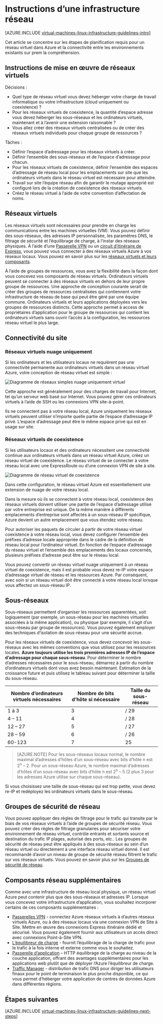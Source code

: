 <properties
    pageTitle="Instructions d’une Infrastructure de réseau | Microsoft Azure"
    description="Obtenir des informations sur les instructions clés de conception et d’implémentation pour le déploiement d’un réseau virtuel dans les services d’infrastructure Azure."
    documentationCenter=""
    services="virtual-machines-linux"
    authors="iainfoulds"
    manager="timlt"
    editor=""
    tags="azure-resource-manager"/>

<tags
    ms.service="virtual-machines-linux"
    ms.workload="infrastructure-services"
    ms.tgt_pltfrm="vm-linux"
    ms.devlang="na"
    ms.topic="article"
    ms.date="09/08/2016"
    ms.author="iainfou"/>

# <a name="networking-infrastructure-guidelines"></a>Instructions d’une infrastructure réseau

[AZURE.INCLUDE [virtual-machines-linux-infrastructure-guidelines-intro](../../includes/virtual-machines-linux-infrastructure-guidelines-intro.md)] 

Cet article se concentre sur les étapes de planification requis pour un réseau virtuel dans Azure et la connectivité entre les environnements existants sur prem la compréhension.


## <a name="implementation-guidelines-for-virtual-networks"></a>Instructions de mise en œuvre de réseaux virtuels

Décisions :

- Quel type de réseau virtuel vous devez héberger votre charge de travail informatique ou votre infrastructure (cloud uniquement ou coexistence) ?
- Pour les réseaux virtuels de coexistence, la quantité d’espace adresse vous devez héberger les sous-réseaux et les ordinateurs virtuels, maintenant et à l’avenir une extension raisonnable ?
- Vous allez créer des réseaux virtuels centralisées ou de créer des réseaux virtuels individuels pour chaque groupe de ressources ?

Tâches :

- Définir l’espace d’adressage pour les réseaux virtuels à créer.
- Définir l’ensemble des sous-réseaux et de l’espace d’adressage pour chacun.
- Pour les réseaux virtuels de coexistence, définir l’ensemble des espaces d’adressage de réseau local pour les emplacements sur site que les ordinateurs virtuels dans le réseau virtuel est nécessaire pour atteindre.
- Travail sur site l’équipe réseau afin de garantir le routage approprié est configuré lors de la création de coexistence des réseaux virtuels.
- Créez le réseau virtuel à l’aide de votre convention d’affectation de noms.


## <a name="virtual-networks"></a>Réseaux virtuels

Les réseaux virtuels sont nécessaires pour prendre en charge les communications entre les machines virtuelles (VM). Vous pouvez définir des sous-réseaux, des adresses IP personnalisée, les paramètres DNS, le filtrage de sécurité et l’équilibrage de charge, à l’instar des réseaux physiques. À l’aide d’une [Passerelle VPN](../vpn-gateway/vpn-gateway-about-vpngateways.md) ou un [circuit d’itinéraire de Express](../expressroute/expressroute-introduction.md), vous pouvez vous connecter à des réseaux virtuels Azure à vos réseaux locaux. Vous pouvez en savoir plus sur les [réseaux virtuels et leurs composants](../virtual-network/virtual-networks-overview.md).

À l’aide de groupes de ressources, vous avez la flexibilité dans la façon dont vous concevez vos composants de réseau virtuels. Ordinateurs virtuels peuvent se connecter à des réseaux virtuels en dehors de leur propre groupe de ressources. Une approche de conception courante serait de créer des groupes de ressources centralisées qui contiennent votre infrastructure de réseau de base qui peut être géré par une équipe commune. Ordinateurs virtuels et leurs applications déployées vers les groupes de ressources distincts. Cette approche permet à access de propriétaires d’application pour le groupe de ressources qui contient les ordinateurs virtuels sans ouvrir l’accès à la configuration, les ressources réseau virtuel le plus large.

## <a name="site-connectivity"></a>Connectivité du site

### <a name="cloud-only-virtual-networks"></a>Réseaux virtuels nuage uniquement
Si les ordinateurs et les utilisateurs locaux ne requièrent pas une connectivité permanente aux ordinateurs virtuels dans un réseau virtuel Azure, votre conception de réseau virtuel est simple :

![Diagramme de réseaux simples nuage uniquement virtuel](./media/virtual-machines-common-infrastructure-service-guidelines/vnet01.png)

Cette approche est généralement pour des charges de travail pour Internet, tel qu’un serveur web basé sur Internet. Vous pouvez gérer ces ordinateurs virtuels à l’aide de SSH ou les connexions VPN site-à-point.

Ils ne connectent pas à votre réseau local, Azure uniquement les réseaux virtuels peuvent utiliser n’importe quelle partie de l’espace d’adressage IP privé. L’espace d’adressage peut être le même espace privé qui est en usage sur site.


### <a name="cross-premises-virtual-networks"></a>Réseaux virtuels de coexistence
Si les utilisateurs locaux et des ordinateurs nécessitent une connectivité continue aux ordinateurs virtuels dans un réseau virtuel Azure, créez un réseau virtuel de coexistence. Le réseau virtuel de se connecter à votre réseau local avec une ExpressRoute ou d’une connexion VPN de site à site.

![Diagramme de réseau virtuel de coexistence](./media/virtual-machines-common-infrastructure-service-guidelines/vnet02.png)

Dans cette configuration, le réseau virtuel Azure est essentiellement une extension de nuage de votre réseau local.

Dans la mesure où ils se connectent à votre réseau local, coexistence des réseaux virtuels doivent utiliser une partie de l’espace d’adressage utilisé par votre entreprise est unique. De la même manière à différents emplacements d’entreprise sont affectés à un sous-réseau IP spécifique, Azure devient un autre emplacement que vous étendez votre réseau.

Pour autoriser les paquets de circuler à partir de votre réseau virtuel coexistence à votre réseau local, vous devez configurer l’ensemble des préfixes d’adresse locale appropriée dans le cadre de la définition de réseau local pour l’ordinateur virtuel. En fonction de l’espace d’adressage du réseau virtuel et l’ensemble des emplacements des locaux concernés, plusieurs préfixes d’adresse peut être sur le réseau local.

Vous pouvez convertir un réseau virtuel nuage uniquement à un réseau virtuel de coexistence, mais il est probable vous devez re-IP votre espace d’adressage virtuel de réseau et les ressources Azure. Par conséquent, avec soin si un réseau virtuel doit être connecté à votre réseau local lorsque vous affectez un sous-réseau IP.

## <a name="subnets"></a>Sous-réseaux
Sous-réseaux permettent d’organiser les ressources apparentées, soit logiquement (par exemple, un sous-réseau pour les machines virtuelles associées à la même application), ou physique (par exemple, il s’agit d’un sous-réseau par groupe de ressources). Vous pouvez également employer des techniques d’isolation de sous-réseau pour une sécurité accrue.

Pour les réseaux virtuels de coexistence, vous devez concevoir les sous-réseaux avec les mêmes conventions que vous utilisez pour les ressources locales. **Azure toujours utilise les trois premières adresses IP de l’espace d’adressage pour chaque sous-réseau**. Pour déterminer le nombre d’adresses nécessaires pour le sous-réseau, démarrez à partir du nombre d’ordinateurs virtuels dont vous avez besoin maintenant. Estimation de la croissance future et puis utilisez le tableau suivant pour déterminer la taille du sous-réseau.

Nombre d’ordinateurs virtuels nécessaires | Nombre de bits d’hôte si nécessaire | Taille du sous-réseau
--- | --- | ---
1 à 3 | 3 | / 29
4 – 11     | 4 | / 28
12 – 27 | 5 | / 27
28 – 59 | 6 | / 26
60-123 | 7 | 25

> [AZURE.NOTE] Pour les sous-réseaux locaux normal, le nombre maximal d’adresses d’hôtes d’un sous-réseau avec bits d’hôte n est 2<sup>n</sup> – 2. Pour un sous-réseau Azure, le nombre maximal d’adresses d’hôtes d’un sous-réseau avec bits d’hôte n est 2<sup>n</sup> – 5 (2 plus 3 pour les adresses Azure utilise sur chaque sous-réseau).

Si vous choisissez une taille de sous-réseau qui est trop petite, vous devez re-IP et redéployez les ordinateurs virtuels dans le sous-réseau.


## <a name="network-security-groups"></a>Groupes de sécurité de réseau
Vous pouvez appliquer des règles de filtrage pour le trafic qui transite par le biais de vos réseaux virtuels à l’aide de groupes de sécurité réseau. Vous pouvez créer des règles de filtrage granulaires pour sécuriser votre environnement de réseau virtuel, contrôle entrants et sortants source et destination du trafic IP plages, autorisé des ports, etc.. Les groupes de sécurité de réseau peut être appliqués à des sous-réseaux au sein d’un réseau virtuel ou directement à une interface réseau virtuel donné. Il est recommandé d’avoir un niveau de groupe de sécurité réseau filtrent le trafic sur vos réseaux virtuels. Vous pouvez en savoir plus sur les [Groupes de sécurité de réseau](../virtual-network/virtual-networks-nsg.md).


## <a name="additional-network-components"></a>Composants réseau supplémentaires
Comme avec une infrastructure de réseau local physique, un réseau virtuel Azure peut contenir plus que des sous-réseaux et adresses IP. Lorsque vous concevez votre infrastructure d’application, vous souhaitez incorporer certains de ces composants supplémentaires :

- [Passerelles VPN](../vpn-gateway/vpn-gateway-about-vpngateways.md) - connectez Azure réseaux virtuels à d’autres réseaux virtuels Azure, ou à des réseaux locaux via une connexion VPN de Site à Site. Mettre en œuvre des connexions Express itinéraire dédié et sécurisé. Vous pouvez également fournir aux utilisateurs un accès direct avec connexions Point-à-Site VPN.
- [L’équilibreur de charge](../load-balancer/load-balancer-overview.md) - fournit l’équilibrage de la charge de trafic pour le trafic à la fois interne et externe comme vous le souhaitez.
- [Passerelle d’application](../application-gateway/application-gateway-introduction.md) – HTTP équilibrage de la charge au niveau de la couche application, offrant des avantages supplémentaires pour les applications web plutôt que de déployer l’Azure l’équilibreur de charge.
- [Traffic Manager](../traffic-manager/traffic-manager-overview.md) - distribution de trafic DNS pour diriger les utilisateurs finaux pour le point de terminaison le plus proche disponible, ce qui vous permet d’héberger votre application de centres de données Azure dans différentes régions.


## <a name="next-steps"></a>Étapes suivantes

[AZURE.INCLUDE [virtual-machines-linux-infrastructure-guidelines-next-steps](../../includes/virtual-machines-linux-infrastructure-guidelines-next-steps.md)] 